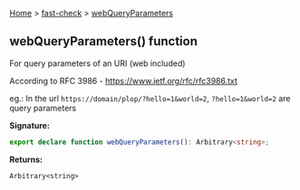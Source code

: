 [Home](/) &gt; [fast-check](../fast-check.md) &gt; [webQueryParameters](webQueryParameters_1.md)

## webQueryParameters() function

For query parameters of an URI (web included)

According to RFC 3986 - https://www.ietf.org/rfc/rfc3986.txt

eg.: In the url `https://domain/plop/?hello=1&world=2`<!-- -->, `?hello=1&world=2` are query parameters

<b>Signature:</b>

```typescript
export declare function webQueryParameters(): Arbitrary<string>;
```
<b>Returns:</b>

`Arbitrary<string>`

